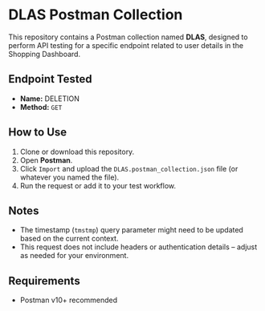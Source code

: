 # DLAS Postman Collection

This repository contains a Postman collection named **DLAS**, designed to perform API testing for a specific endpoint related to user details in the Shopping Dashboard.

## Endpoint Tested

- **Name:** DELETION  
- **Method:** `GET`  


## How to Use

1. Clone or download this repository.
2. Open **Postman**.
3. Click `Import` and upload the `DLAS.postman_collection.json` file (or whatever you named the file).
4. Run the request or add it to your test workflow.

## Notes

- The timestamp (`tmstmp`) query parameter might need to be updated based on the current context.
- This request does not include headers or authentication details – adjust as needed for your environment.

## Requirements

- Postman v10+ recommended
